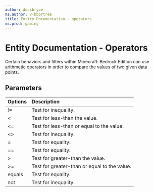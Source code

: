 ```yaml
---
author: docsbryce
ms.author: v-bbortree
title: Entity Documentation - operators
ms.prod: gaming
---
```


# Entity Documentation - Operators

Certain behaviors and filters within Minecraft: Bedrock Edition can use arithmetic operators in order to compare the values of two given data points.

## Parameters

| Options| Description |
|:-----------|:-----------|
| !=| Test for inequality. |
| <| Test for less-than the value. |
| <=| Test for less-than or equal to the value. |
| <>| Test for inequality. |
| =| Test for equality. |
| ==| Test for equality. |
| >| Test for greater-than the value. |
| >=| Test for greater-than or equal to the value. |
| equals| Test for equality. |
| not| Test for inequality. |